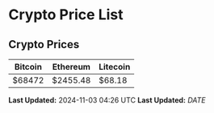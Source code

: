 # Crypto Price List

## Crypto Prices
| Bitcoin | Ethereum | Litecoin |
| ------- | -------- | -------- |
| $68472 | $2455.48 | $68.18 |
**Last Updated:** 2024-11-03 04:26 UTC
**Last Updated:** $DATE$
